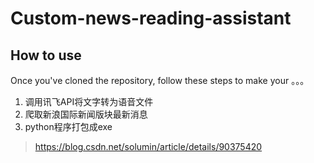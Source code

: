 # Custom-news-reading-assistant



## How to use

Once you've cloned the repository, follow these steps to make your 。。。
 1. 调用讯飞API将文字转为语音文件
 2. 爬取新浪国际新闻版块最新消息
 3. python程序打包成exe
 > https://blog.csdn.net/solumin/article/details/90375420
